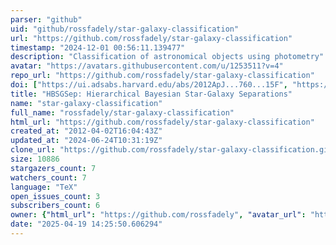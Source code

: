 ```yaml
---
parser: "github"
uid: "github/rossfadely/star-galaxy-classification"
url: "https://github.com/rossfadely/star-galaxy-classification"
timestamp: "2024-12-01 00:56:11.139477"
description: "Classification of astronomical objects using photometry"
avatar: "https://avatars.githubusercontent.com/u/1253511?v=4"
repo_url: "https://github.com/rossfadely/star-galaxy-classification"
doi: ["https://ui.adsabs.harvard.edu/abs/2012ApJ...760...15F", "https://ui.adsabs.harvard.edu/abs/2024ascl.soft11006F/abstract"]
title: "HBSGSep: Hierarchical Bayesian Star-Galaxy Separations"
name: "star-galaxy-classification"
full_name: "rossfadely/star-galaxy-classification"
html_url: "https://github.com/rossfadely/star-galaxy-classification"
created_at: "2012-04-02T16:04:43Z"
updated_at: "2024-06-24T10:31:19Z"
clone_url: "https://github.com/rossfadely/star-galaxy-classification.git"
size: 10886
stargazers_count: 7
watchers_count: 7
language: "TeX"
open_issues_count: 3
subscribers_count: 6
owner: {"html_url": "https://github.com/rossfadely", "avatar_url": "https://avatars.githubusercontent.com/u/1253511?v=4", "login": "rossfadely", "type": "User"}
date: "2025-04-19 14:25:50.606294"
---
```

